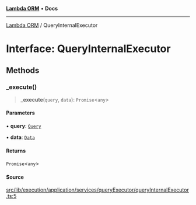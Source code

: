 [**Lambda ORM**](../README.md) • **Docs**

***

[Lambda ORM](../README.md) / QueryInternalExecutor

# Interface: QueryInternalExecutor

## Methods

### \_execute()

> **\_execute**(`query`, `data`): `Promise`\<`any`\>

#### Parameters

• **query**: [`Query`](../classes/Query.md)

• **data**: [`Data`](../classes/Data.md)

#### Returns

`Promise`\<`any`\>

#### Source

[src/lib/execution/application/services/queryExecutor/queryInternalExecutor.ts:5](https://github.com/lambda-orm/lambdaorm/blob/15952b17a2af20fc678f913dd5cbf226a467196b/src/lib/execution/application/services/queryExecutor/queryInternalExecutor.ts#L5)
